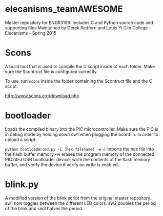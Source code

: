 elecanisms_teamAWESOME
======

Master repository for ENGR3199. Includes C and Python source code and supporting files
Maintained by Derek Redfern and Louis Yi
Olin College - Elecanisms - Spring 2015

Scons
======
A build tool that is used to compile the C script inside of each folder. Make sure the Scontruct file is configured correctly. 

To use, run `scons` inside the folder containing the Scontruct file and the C script. 

http://www.scons.org/download.php

bootloader
======
Loads the compiled binary into the PIC microcontroller. Make sure the PIC is in debug mode by holding down sw1 when plugging the board in. In order to upload a script:

`python bootloadercmd.py -i [hex-filename] -w`
-i imports the hex file into the flash buffer memory 
-w erases the program memory of the connected PIC24FJ USB bootloader device, write the contents of the flash memory buffer, and verify the device if verify on write is enabled. 


blink.py
======
A modified version of the blink script from the original master repository. sw1 now toggles between the different LED colors. sw2 doubles the period of the blink and sw3 halves the period. 